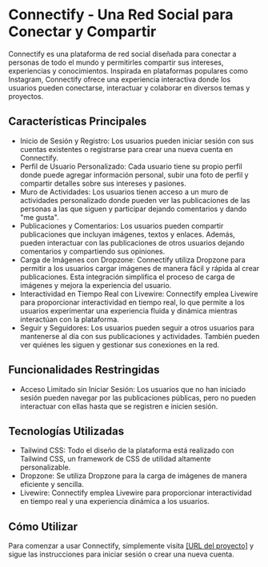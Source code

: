 <!DOCTYPE html>
<html lang="es">
<head>
  <meta charset="UTF-8">
  <meta name="viewport" content="width=device-width, initial-scale=1.0">
  <link href="https://cdn.jsdelivr.net/npm/tailwindcss@2.2.19/dist/tailwind.min.css" rel="stylesheet">
</head>
<body class="bg-gray-100 p-8">

<div class="max-w-4xl mx-auto">
  <h1 class="text-3xl font-bold mb-4">Connectify - Una Red Social para Conectar y Compartir</h1>

  <p class="mb-8">Connectify es una plataforma de red social diseñada para conectar a personas de todo el mundo y permitirles compartir sus intereses, experiencias y conocimientos. Inspirada en plataformas populares como Instagram, Connectify ofrece una experiencia interactiva donde los usuarios pueden conectarse, interactuar y colaborar en diversos temas y proyectos.</p>

  <h2 class="text-2xl font-bold mb-2">Características Principales</h2>
  <ul class="list-disc pl-8 mb-6">
    <li>Inicio de Sesión y Registro: Los usuarios pueden iniciar sesión con sus cuentas existentes o registrarse para crear una nueva cuenta en Connectify.</li>
    <li>Perfil de Usuario Personalizado: Cada usuario tiene su propio perfil donde puede agregar información personal, subir una foto de perfil y compartir detalles sobre sus intereses y pasiones.</li>
    <li>Muro de Actividades: Los usuarios tienen acceso a un muro de actividades personalizado donde pueden ver las publicaciones de las personas a las que siguen y participar dejando comentarios y dando "me gusta".</li>
    <li>Publicaciones y Comentarios: Los usuarios pueden compartir publicaciones que incluyan imágenes, textos y enlaces. Además, pueden interactuar con las publicaciones de otros usuarios dejando comentarios y compartiendo sus opiniones.</li>
    <li>Carga de Imágenes con Dropzone: Connectify utiliza Dropzone para permitir a los usuarios cargar imágenes de manera fácil y rápida al crear publicaciones. Esta integración simplifica el proceso de carga de imágenes y mejora la experiencia del usuario.</li>
    <li>Interactividad en Tiempo Real con Livewire: Connectify emplea Livewire para proporcionar interactividad en tiempo real, lo que permite a los usuarios experimentar una experiencia fluida y dinámica mientras interactúan con la plataforma.</li>
    <li>Seguir y Seguidores: Los usuarios pueden seguir a otros usuarios para mantenerse al día con sus publicaciones y actividades. También pueden ver quiénes les siguen y gestionar sus conexiones en la red.</li>
  </ul>

  <h2 class="text-2xl font-bold mb-2">Funcionalidades Restringidas</h2>
  <ul class="list-disc pl-8 mb-6">
    <li>Acceso Limitado sin Iniciar Sesión: Los usuarios que no han iniciado sesión pueden navegar por las publicaciones públicas, pero no pueden interactuar con ellas hasta que se registren e inicien sesión.</li>
  </ul>

  <h2 class="text-2xl font-bold mb-2">Tecnologías Utilizadas</h2>
  <ul class="list-disc pl-8 mb-6">
    <li>Tailwind CSS: Todo el diseño de la plataforma está realizado con Tailwind CSS, un framework de CSS de utilidad altamente personalizable.</li>
    <li>Dropzone: Se utiliza Dropzone para la carga de imágenes de manera eficiente y sencilla.</li>
    <li>Livewire: Connectify emplea Livewire para proporcionar interactividad en tiempo real y una experiencia dinámica a los usuarios.</li>
  </ul>

  <h2 class="text-2xl font-bold mb-2">Cómo Utilizar</h2>
  <p class="mb-8">Para comenzar a usar Connectify, simplemente visita <a href="#">[URL del proyecto]</a> y sigue las instrucciones para iniciar sesión o crear una nueva cuenta.</p>
</div>

</body>
</html>

